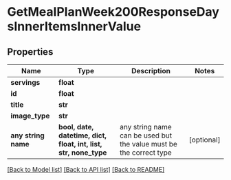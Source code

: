 # GetMealPlanWeek200ResponseDaysInnerItemsInnerValue


## Properties
Name | Type | Description | Notes
------------ | ------------- | ------------- | -------------
**servings** | **float** |  | 
**id** | **float** |  | 
**title** | **str** |  | 
**image_type** | **str** |  | 
**any string name** | **bool, date, datetime, dict, float, int, list, str, none_type** | any string name can be used but the value must be the correct type | [optional]

[[Back to Model list]](../README.md#documentation-for-models) [[Back to API list]](../README.md#documentation-for-api-endpoints) [[Back to README]](../README.md)



